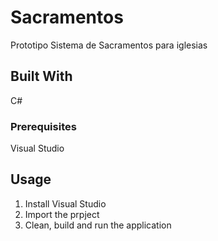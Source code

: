 # Sacramentos
Prototipo Sistema de Sacramentos para iglesias

## Built With

C#

### Prerequisites

Visual Studio


## Usage
1. Install Visual Studio
2. Import the prpject
3. Clean, build and run the application
